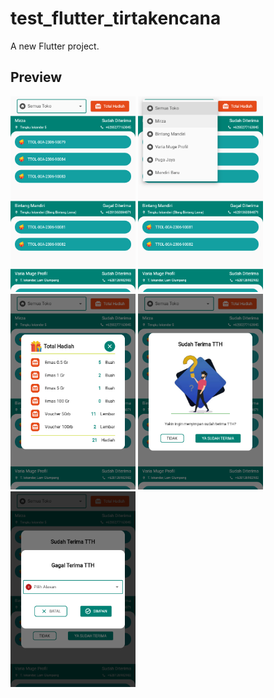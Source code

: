 # test_flutter_tirtakencana

A new Flutter project.

## Preview
<img src="DOCUMENTATION/sc2.png" width="200"> <img src="DOCUMENTATION/sc3.png" width="200"> <img src="DOCUMENTATION/sc4.png" width="200"> <img src="DOCUMENTATION/sc5.png" width="200"> <img src="DOCUMENTATION/sc6.png" width="200">
